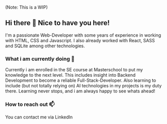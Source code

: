 (Note: This is a WIP)
## Hi there 👋 Nice to have you here!
I'm a passionate Web-Developer with some years of experience in working with HTML, CSS and Javascript.
I also already worked with React, SASS and SQLite among other technologies.

### What i am currently doing 🔭
Currently i am enrolled in the SE course at Masterschool to put my knowledge to the next level.
This includes insight into Backend Development to become a reliable Full-Stack-Developer.
Also learning to include (but not totally relying on) AI technologies in my projects is my duty there.
Learning never stops, and i am always happy to see whats ahead!

### How to reach out 📫
You can contact me via LinkedIn

<!--
**Unitycorn/Unitycorn** is a ✨ _special_ ✨ repository because its `README.md` (this file) appears on your GitHub profile.

Here are some ideas to get you started:

- 🔭 I’m currently working on ...
- 🌱 I’m currently learning ...
- 👯 I’m looking to collaborate on ...
- 🤔 I’m looking for help with ...
- 💬 Ask me about ...
- 📫 How to reach me: ...
- 😄 Pronouns: ...
- ⚡ Fun fact: ...
-->
